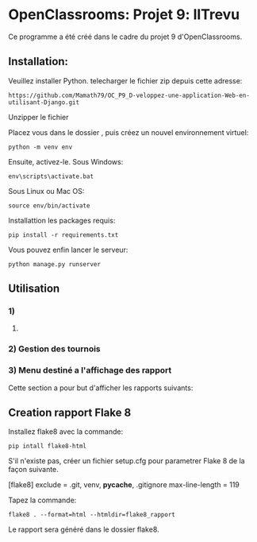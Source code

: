 # OpenClassrooms: Projet 9: lITrevu
Ce programme a été créé dans le cadre du projet 9 d'OpenClassrooms. 
## Installation:
Veuillez installer Python.
telecharger le fichier zip  depuis cette adresse:
```
https://github.com/Mamath79/OC_P9_D-veloppez-une-application-Web-en-utilisant-Django.git

```
Unzipper le fichier

Placez vous dans le dossier , puis créez un nouvel environnement virtuel:
```
python -m venv env
```
Ensuite, activez-le.
Sous Windows:
```
env\scripts\activate.bat
```
Sous Linux ou Mac OS:
```
source env/bin/activate
```
Installattion les packages requis:
```
pip install -r requirements.txt
```
Vous pouvez enfin lancer le serveur:
```
python manage.py runserver
```

## Utilisation

### 1) 

1. 
### 2) Gestion des tournois

### 3) Menu destiné a l'affichage des rapport
Cette section a pour but d'afficher les rapports suivants:


## Creation rapport Flake 8

Installez flake8 avec la commande:

```
pip intall flake8-html
```

S'il n'existe pas, créer un fichier setup.cfg pour parametrer Flake 8 de la façon suivante.

[flake8]
exclude = .git, venv, __pycache__, .gitignore
max-line-length = 119

Tapez la commande:

```
flake8 . --format=html --htmldir=flake8_rapport
```

Le rapport sera généré dans le dossier flake8.
